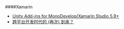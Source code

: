 ####Xamarin
- [Unity Add-ins for MonoDevelop/Xamarin Studio 5.9+](http://forum.unity3d.com/threads/unity-add-ins-for-monodevelop-xamarin-studio-5-9.329880/)
- [跨平台开发时代的 (再次) 到来？](https://onevcat.com/2015/03/cross-platform/)
